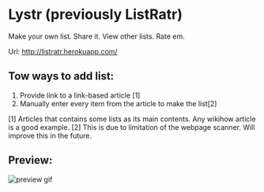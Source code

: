 # Lystr (previously ListRatr)
Make your own list. Share it. View other lists. Rate em.

Url: http://listratr.herokuapp.com/

## Tow ways to add list:
1. Provide link to a link-based article [1]
2. Manually enter every item from the article to make the list[2]

[1] Articles that contains some lists as its main contents. Any wikihow article is a good example.
[2] This is due to limitation of the webpage scanner. Will improve this in the future.

## Preview:
![preview gif](https://raw.githubusercontent.com/imranariffin/lystr/master/img/preview.gif)
